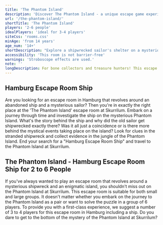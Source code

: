 ```yaml
---
title: 'The Phantom Island'
description: 'Discover The Phantom Island - a unique escape game experience in Hamburg St. Pauli. Book your adventure at Skurrilum now!'
url: '/the-phantom-island/'
shortTitle: 'The Phantom Island'
players: '2-6 people'
idealPlayers: 'ideal for 3-4 players'
siteCss: 'rooms.css'
minAge: 'from 14 years'
age_num: '14+'
shortDescription: "Explore a shipwrecked sailor's shelter on a mysterious, not-so-idyllic island."
accessibility: 'This room is not barrier-free'
warnings: 'Stroboscope effects are used.'
note: ''
longDescription: For bone collectors and treasure hunters! This escape game has been extensively renewed in 2019 and takes you to the mysterious Phantom Island – into the moldy shelter of a long-dead sailor. The poor soul was shipwrecked several hundred years ago on the godforsaken Phantom island and struggled to survive. You are now the first team of intrepid specialists to observe this weird and spooky island. But beware! The island is not as idyllic as it appears.
---
```

## Hamburg Escape Room Ship

Are you looking for an escape room in Hamburg that revolves around an abandoned ship and a mysterious sailor? Then you're in exactly the right place at the 'The Phantom Island' escape room at Skurrilum. Embark on a journey through time and investigate the ship on the mysterious Phantom Island. What's the story behind the ship and why did the old sailor get shipwrecked exactly there? Was it all just a coincidence or is there more behind the mystical events taking place on the island? Look for clues in the stranded shipwreck and collect evidence in the jungle of the Phantom Island. End your search for a "Hamburg Escape Room Ship" and travel to the Phantom Island at Skurrilum.

## The Phantom Island - Hamburg Escape Room Ship for 2 to 6 People

If you've always wanted to play an escape room that revolves around a mysterious shipwreck and an enigmatic island, you shouldn't miss out on the Phantom Island at Skurrilum. This escape room is suitable for both small and large groups. It doesn't matter whether you embark on the journey to the Phantom Island as a pair or want to solve the puzzle in a group of 6 players. To provide you with a first-class experience, we suggest a number of 3 to 4 players for this escape room in Hamburg including a ship. Do you dare to get to the bottom of the mystery of the Phantom Island at Skurrilum?
